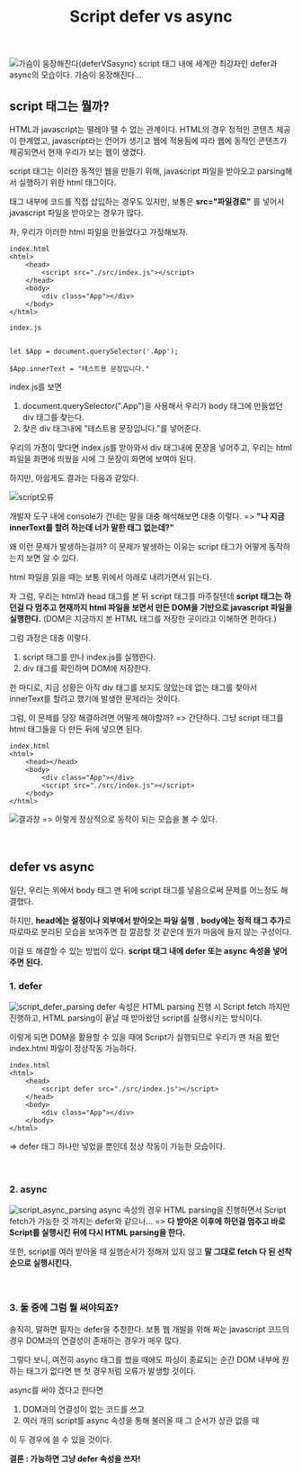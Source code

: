 ﻿---
title: "Script defer vs async"
categories:
  - FrontEnd
tags:
  - HTML
---

![가슴이 웅장해진다(deferVSasync)](https://user-images.githubusercontent.com/60723373/172036374-f90bcf26-1ec9-4c97-9f7e-3f4f8b544573.jpg)
script 태그 내에 세계관 최강자인 defer과 async의 모습이다. 가슴이 웅장해진다...
ㅤ

## script 태그는 뭘까?ㅤ

HTML과 javascript는 땔레야 땔 수 없는 관계이다. HTML의 경우 정적인 콘텐츠 제공이 한계였고, javascript라는 언어가 생기고 웹에 적용됨에 따라 웹에 동적인 콘텐츠가 제공되면서 현재 우리가 보는 웹이 생겼다.

script 태그는 이러한 동적인 웹을 만들기 위해, javascript 파일을 받아오고 parsing해서 실행하기 위한 html 태그이다.

태그 내부에 코드를 직접 삽입하는 경우도 있지만, 보통은 **src="파일경로"**
를 넣어서 javascript 파일을 받아오는 경우가 많다.

자, 우리가 이러한 html 파일을 만들었다고 가정해보자.

```
index.html
<html>
	<head>
		<script src="./src/index.js"></script>
	</head>
	<body>
		<div class="App"></div>
	</body>
</html>
```

```
index.js


let $App = document.querySelector('.App');

$App.innerText = "테스트용 문장입니다."
```

index.js를 보면

1. document.querySelector(".App")을 사용해서 우리가 body 태그에 만들었던 div 태그를 찾는다.
2. 찾은 div 태그내에 "테스트용 문장입니다."를 넣어준다.

우리의 가정이 맞다면 index.js를 받아와서 div 태그내에 문장을 넣어주고, 우리는 html 파일을 화면에 띄웠을 시에 그 문장이 화면에 보여야 된다.

하지만, 아쉽게도 결과는 다음과 같았다.

![script오류](https://user-images.githubusercontent.com/60723373/172036827-c72b8c62-5e01-418e-a5e8-0651e70472b6.png)

개발자 도구 내에 console가 건네는 말을 대충 해석해보면 대충 이렇다.
=> **"나 지금 innerText를 할려 하는데 너가 말한 태그 없는데?"**

왜 이런 문제가 발생하는걸까? 이 문제가 발생하는 이유는 script 태그가 어떻게 동작하는지 보면 알 수 있다.

html 파일을 읽을 때는 보통 위에서 아래로 내려가면서 읽는다.

자 그럼, 우리는 html과 head 태그를 본 뒤 script 태그를 마주칠텐데 **script 태그는 하던걸 다 멈추고 현재까지 html 파일을 보면서 만든 DOM을 기반으로 javascript 파일을 실행한다.**
(DOM은 지금까지 본 HTML 태그를 저장한 곳이라고 이해하면 편하다.)

그럼 과정은 대충 이렇다.

1. script 태그를 만나 index.js를 실행한다.
2. div 태그를 확인하며 DOM에 저장한다.

한 마디로, 지금 상황은 아직 div 태그를 보지도 않았는데 없는 태그를 찾아서 innerText를 할려고 했기에 발생한 문제라는 것이다.

그럼, 이 문제를 당장 해결하려면 어떻게 해야할까?
=> 간단하다. 그냥 script 태그를 html 태그들을 다 만든 뒤에 넣으면 된다.

```
index.html
<html>
	<head></head>
	<body>
		<div class="App"></div>
		<script src="./src/index.js"></script>
	</body>
</html>
```

![결과창](https://user-images.githubusercontent.com/60723373/172037620-3f61c3fb-223b-42ae-9bba-d842a9568c98.png)
=> 이렇게 정상적으로 동작이 되는 모습을 볼 수 있다.

ㅤ
ㅤ

## defer vs async

일단, 우리는 위에서 body 태그 맨 뒤에 script 태그를 넣음으로써 문제를 어느정도 해결했다.

하지만, **head에는 설정이나 외부에서 받아오는 파일 실행** , **body에는 정적 태그 추가**로 따로따로 분리된 모습을 보여주면 참 깔끔할 것 같은데 뭔가 마음에 들지 않는 구성이다.

이걸 또 해결할 수 있는 방법이 있다. **script 태그 내에 defer 또는 async 속성을 넣어주면 된다.**

### 1. defer

![script_defer_parsing](https://user-images.githubusercontent.com/60723373/172037852-db011e8f-c6b8-4e5c-a1a1-ddb2ce286498.png)
defer 속성은 HTML parsing 진행 시 Script fetch 까지만 진행하고, HTML parsing이 끝날 때 받아왔던 script를 실행시키는 방식이다.

이렇게 되면 DOM을 활용할 수 있을 때에 Script가 실행되므로 우리가 맨 처음 봤던 index.html 파일이 정상작동 가능하다.

```
index.html
<html>
	<head>
		<script defer src="./src/index.js"></script>
	</head>
	<body>
		<div class="App"></div>
	</body>
</html>
```

=> defer 태그 하나만 넣었을 뿐인데 정상 작동이 가능한 모습이다.

ㅤ
ㅤ
ㅤ

### 2. async

![script_async_parsing](https://user-images.githubusercontent.com/60723373/172037971-507c46ba-9784-4fbf-baea-b582289de424.png)
async 속성의 경우 HTML parsing을 진행하면서 Script fetch가 가능한 것 까지는 defer와 같으나...
=> **다 받아온 이후에 하던걸 멈추고 바로 Script를 실행시킨 뒤에 다시 HTML parsing을 한다.**

또한, script를 여러 받아올 때 실행순서가 정해져 있지 않고 **말 그대로 fetch 다 된 선착순으로 실행시킨다.**

ㅤ
ㅤ
ㅤ

### 3. 둘 중에 그럼 뭘 써야되죠?

솔직히, 말하면 필자는 defer을 추천한다. 보통 웹 개발을 위해 짜는 javascript 코드의 경우 DOM과의 연결성이 존재하는 경우가 매우 많다.

그렇다 보니, 여전히 async 태그를 썼을 때에도 파싱이 종료되는 순간 DOM 내부에 원하는 태그가 없다면 맨 첫 경우처럼 오류가 발생할 것이다.

async를 써야 겠다고 한다면

1. DOM과의 연결성이 없는 코드를 쓰고
2. 여러 개의 script를 async 속성을 통해 불러올 때 그 순서가 상관 없을 때

이 두 경우에 쓸 수 있을 것이다.

**결론 : 가능하면 그냥 defer 속성을 쓰자!**

